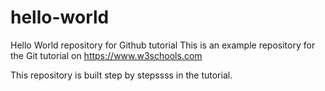 # hello-world
Hello World repository for Github tutorial
This is an example repository for the Git tutorial on https://www.w3schools.com

This repository is built step by stepssss in the tutorial.
